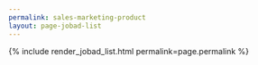 ```yaml
---
permalink: sales-marketing-product
layout: page-jobad-list
---
```

{% include render_jobad_list.html permalink=page.permalink %}

